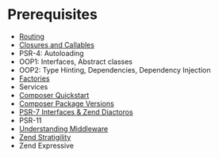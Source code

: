 # Prerequisites

- [Routing](Routing.md)
- [Closures and Callables](Closures-and-Callables.md)
- PSR-4: Autoloading
- OOP1: Interfaces, Abstract classes
- OOP2: Type Hinting, Dependencies, Dependency Injection
- [Factories](Factories)
- Services
- [Composer Quickstart](Composer-Quickstart.md)
- [Composer Package Versions](Composer-Package-Versions.md)
- [PSR-7 Interfaces & Zend Diactoros](PSR-7.md)
- PSR-11
- [Understanding Middleware](Understanding-Middleware.md)
- [Zend Stratigility](Zend-Stratigility.md)
- Zend Expressive
